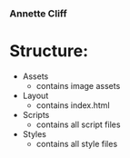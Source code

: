 ### Annette Cliff 

# Structure:
- Assets
    - contains image assets
- Layout 
    - contains index.html
- Scripts
    - contains all script files
- Styles 
    - contains all style files
